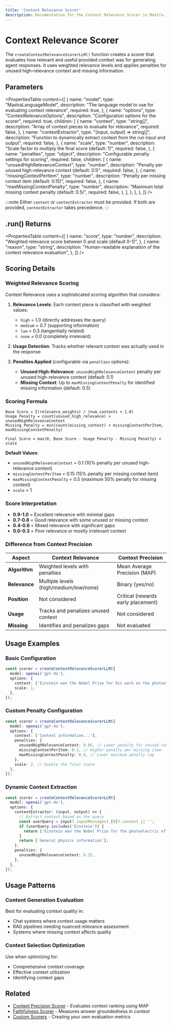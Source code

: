 ```yaml
---
title: 'Context Relevance Scorer'
description: Documentation for the Context Relevance Scorer in Mastra. Evaluates the relevance and utility of provided context for generating agent responses using weighted relevance scoring.
---
```


# Context Relevance Scorer

The `createContextRelevanceScorerLLM()` function creates a scorer that evaluates how relevant and useful provided context was for generating agent responses. It uses weighted relevance levels and applies penalties for unused high-relevance context and missing information.

## Parameters

<PropertiesTable
content={[
{
name: "model",
type: "MastraLanguageModel",
description: "The language model to use for evaluating context relevance",
required: true,
},
{
name: "options",
type: "ContextRelevanceOptions",
description: "Configuration options for the scorer",
required: true,
children: [
{
name: "context",
type: "string[]",
description: "Array of context pieces to evaluate for relevance",
required: false,
},
{
name: "contextExtractor",
type: "(input, output) => string[]",
description: "Function to dynamically extract context from the run input and output",
required: false,
},
{
name: "scale",
type: "number",
description: "Scale factor to multiply the final score (default: 1)",
required: false,
},
{
name: "penalties",
type: "object",
description: "Configurable penalty settings for scoring",
required: false,
children: [
{
name: "unusedHighRelevanceContext",
type: "number",
description: "Penalty per unused high-relevance context (default: 0.1)",
required: false,
},
{
name: "missingContextPerItem",
type: "number",
description: "Penalty per missing context item (default: 0.15)",
required: false,
},
{
name: "maxMissingContextPenalty",
type: "number",
description: "Maximum total missing context penalty (default: 0.5)",
required: false,
},
],
},
],
},
]}
/>

:::note
Either `context` or `contextExtractor` must be provided. If both are provided, `contextExtractor` takes precedence.
:::

## .run() Returns

<PropertiesTable
content={[
{
name: "score",
type: "number",
description: "Weighted relevance score between 0 and scale (default 0-1)",
},
{
name: "reason",
type: "string",
description: "Human-readable explanation of the context relevance evaluation",
},
]}
/>

## Scoring Details

### Weighted Relevance Scoring

Context Relevance uses a sophisticated scoring algorithm that considers:

1. **Relevance Levels**: Each context piece is classified with weighted values:
   - `high` = 1.0 (directly addresses the query)
   - `medium` = 0.7 (supporting information)
   - `low` = 0.3 (tangentially related)
   - `none` = 0.0 (completely irrelevant)

2. **Usage Detection**: Tracks whether relevant context was actually used in the response

3. **Penalties Applied** (configurable via `penalties` options):
   - **Unused High-Relevance**: `unusedHighRelevanceContext` penalty per unused high-relevance context (default: 0.1)
   - **Missing Context**: Up to `maxMissingContextPenalty` for identified missing information (default: 0.5)

### Scoring Formula

```
Base Score = Σ(relevance_weights) / (num_contexts × 1.0)
Usage Penalty = count(unused_high_relevance) × unusedHighRelevanceContext
Missing Penalty = min(count(missing_context) × missingContextPerItem, maxMissingContextPenalty)

Final Score = max(0, Base Score - Usage Penalty - Missing Penalty) × scale
```

**Default Values**:

- `unusedHighRelevanceContext` = 0.1 (10% penalty per unused high-relevance context)
- `missingContextPerItem` = 0.15 (15% penalty per missing context item)
- `maxMissingContextPenalty` = 0.5 (maximum 50% penalty for missing context)
- `scale` = 1

### Score Interpretation

- **0.9-1.0** = Excellent relevance with minimal gaps
- **0.7-0.8** = Good relevance with some unused or missing context
- **0.4-0.6** = Mixed relevance with significant gaps
- **0.0-0.3** = Poor relevance or mostly irrelevant context

### Difference from Context Precision

| Aspect        | Context Relevance                      | Context Precision                  |
| ------------- | -------------------------------------- | ---------------------------------- |
| **Algorithm** | Weighted levels with penalties         | Mean Average Precision (MAP)       |
| **Relevance** | Multiple levels (high/medium/low/none) | Binary (yes/no)                    |
| **Position**  | Not considered                         | Critical (rewards early placement) |
| **Usage**     | Tracks and penalizes unused context    | Not considered                     |
| **Missing**   | Identifies and penalizes gaps          | Not evaluated                      |

## Usage Examples

### Basic Configuration

```typescript
const scorer = createContextRelevanceScorerLLM({
  model: openai('gpt-4o'),
  options: {
    context: ['Einstein won the Nobel Prize for his work on the photoelectric effect'],
    scale: 1,
  },
});
```

### Custom Penalty Configuration

```typescript
const scorer = createContextRelevanceScorerLLM({
  model: openai('gpt-4o'),
  options: {
    context: ['Context information...'],
    penalties: {
      unusedHighRelevanceContext: 0.05, // Lower penalty for unused context
      missingContextPerItem: 0.2, // Higher penalty per missing item
      maxMissingContextPenalty: 0.4, // Lower maximum penalty cap
    },
    scale: 2, // Double the final score
  },
});
```

### Dynamic Context Extraction

```typescript
const scorer = createContextRelevanceScorerLLM({
  model: openai('gpt-4o'),
  options: {
    contextExtractor: (input, output) => {
      // Extract context based on the query
      const userQuery = input?.inputMessages?.[0]?.content || '';
      if (userQuery.includes('Einstein')) {
        return ['Einstein won the Nobel Prize for the photoelectric effect', 'He developed the theory of relativity'];
      }
      return ['General physics information'];
    },
    penalties: {
      unusedHighRelevanceContext: 0.15,
    },
  },
});
```

## Usage Patterns

### Content Generation Evaluation

Best for evaluating context quality in:

- Chat systems where context usage matters
- RAG pipelines needing nuanced relevance assessment
- Systems where missing context affects quality

### Context Selection Optimization

Use when optimizing for:

- Comprehensive context coverage
- Effective context utilization
- Identifying context gaps

## Related

- [Context Precision Scorer](/docs/reference/scorers/context-precision) - Evaluates context ranking using MAP
- [Faithfulness Scorer](/docs/reference/scorers/faithfulness) - Measures answer groundedness in context
- [Custom Scorers](/docs/scorers/custom-scorers) - Creating your own evaluation metrics
